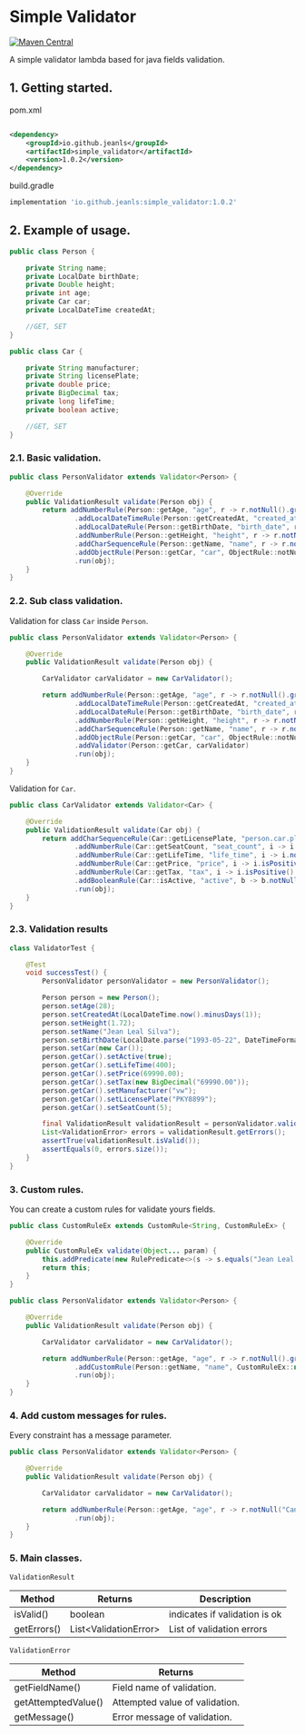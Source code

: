 # Simple Validator

[![Maven Central](https://img.shields.io/maven-central/v/io.github.jeanls/simple_validator.svg?label=Maven%20Central)](https://search.maven.org/search?q=g:%22io.github.jeanls%22%20AND%20a:%22simple_validator%22)

A simple validator lambda based for java fields validation.


## 1. Getting started.

pom.xml

````xml

<dependency>
    <groupId>io.github.jeanls</groupId>
    <artifactId>simple_validator</artifactId>
    <version>1.0.2</version>
</dependency>
````

build.gradle

````groovy
implementation 'io.github.jeanls:simple_validator:1.0.2'
````

## 2. Example of usage.

````java
public class Person {

    private String name;
    private LocalDate birthDate;
    private Double height;
    private int age;
    private Car car;
    private LocalDateTime createdAt;

    //GET, SET
}

public class Car {

    private String manufacturer;
    private String licensePlate;
    private double price;
    private BigDecimal tax;
    private long lifeTime;
    private boolean active;

    //GET, SET
}
````

### 2.1. Basic validation.

````java
public class PersonValidator extends Validator<Person> {

    @Override
    public ValidationResult validate(Person obj) {
        return addNumberRule(Person::getAge, "age", r -> r.notNull().greaterThan(18))
                .addLocalDateTimeRule(Person::getCreatedAt, "created_at", r -> r.notNull().isPast())
                .addLocalDateRule(Person::getBirthDate, "birth_date", r -> r.notNull().isPast())
                .addNumberRule(Person::getHeight, "height", r -> r.notNull().greaterThan(1.70))
                .addCharSequenceRule(Person::getName, "name", r -> r.notNull().notBlank().greaterThanOrEquals(10))
                .addObjectRule(Person::getCar, "car", ObjectRule::notNull)
                .run(obj);
    }
}
````

### 2.2. Sub class validation.

Validation for class `Car` inside `Person`.

````java
public class PersonValidator extends Validator<Person> {

    @Override
    public ValidationResult validate(Person obj) {

        CarValidator carValidator = new CarValidator();

        return addNumberRule(Person::getAge, "age", r -> r.notNull().greaterThan(18))
                .addLocalDateTimeRule(Person::getCreatedAt, "created_at", r -> r.notNull().isPast())
                .addLocalDateRule(Person::getBirthDate, "birth_date", r -> r.notNull().isPast())
                .addNumberRule(Person::getHeight, "height", r -> r.notNull().greaterThan(1.70))
                .addCharSequenceRule(Person::getName, "name", r -> r.notNull().notBlank().greaterThanOrEquals(10))
                .addObjectRule(Person::getCar, "car", ObjectRule::notNull)
                .addValidator(Person::getCar, carValidator)
                .run(obj);
    }
}
````

Validation for ``Car``.

````java
public class CarValidator extends Validator<Car> {

    @Override
    public ValidationResult validate(Car obj) {
        return addCharSequenceRule(Car::getLicensePlate, "person.car.plate", r -> r.isUpperCase().notNull())
                .addNumberRule(Car::getSeatCount, "seat_count", i -> i.notNull().greaterThan(4))
                .addNumberRule(Car::getLifeTime, "life_time", i -> i.notNull().isPositive())
                .addNumberRule(Car::getPrice, "price", i -> i.isPositive().greaterThan(new BigDecimal("30000.00")))
                .addNumberRule(Car::getTax, "tax", i -> i.isPositive().lessThan(new BigDecimal("100000.00")))
                .addBooleanRule(Car::isActive, "active", b -> b.notNull().isTrue())
                .run(obj);
    }
}
````

### 2.3. Validation results

````java
class ValidatorTest {

    @Test
    void successTest() {
        PersonValidator personValidator = new PersonValidator();

        Person person = new Person();
        person.setAge(28);
        person.setCreatedAt(LocalDateTime.now().minusDays(1));
        person.setHeight(1.72);
        person.setName("Jean Leal Silva");
        person.setBirthDate(LocalDate.parse("1993-05-22", DateTimeFormatter.ofPattern("yyyy-MM-dd")));
        person.setCar(new Car());
        person.getCar().setActive(true);
        person.getCar().setLifeTime(400);
        person.getCar().setPrice(69990.00);
        person.getCar().setTax(new BigDecimal("69990.00"));
        person.getCar().setManufacturer("vw");
        person.getCar().setLicensePlate("PKY8899");
        person.getCar().setSeatCount(5);

        final ValidationResult validationResult = personValidator.validate(person);
        List<ValidationError> errors = validationResult.getErrors();
        assertTrue(validationResult.isValid());
        assertEquals(0, errors.size());
    }
}
````

### 3. Custom rules.

You can create a custom rules for validate yours fields.

````java
public class CustomRuleEx extends CustomRule<String, CustomRuleEx> {

    @Override
    public CustomRuleEx validate(Object... param) {
        this.addPredicate(new RulePredicate<>(s -> s.equals("Jean Leal Silva"), "The name must be equal to Jean Leal Silva."));
        return this;
    }
}

````

````java
public class PersonValidator extends Validator<Person> {

    @Override
    public ValidationResult validate(Person obj) {

        CarValidator carValidator = new CarValidator();

        return addNumberRule(Person::getAge, "age", r -> r.notNull().greaterThan(18))
                .addCustomRule(Person::getName, "name", CustomRuleEx::new, CustomRuleEx::validate)
                .run(obj);
    }
}
````

### 4. Add custom messages for rules.

Every constraint has a message parameter.

````java
public class PersonValidator extends Validator<Person> {

    @Override
    public ValidationResult validate(Person obj) {

        CarValidator carValidator = new CarValidator();

        return addNumberRule(Person::getAge, "age", r -> r.notNull("Cannot be null").greaterThan(18, "The age must be greater than 18."))
                .run(obj);
    }
}
````

### 5. Main classes.

``ValidationResult``

| **Method**  | **Returns**            | **Description**               |
|-------------|------------------------|-------------------------------|
| isValid()   | boolean                | indicates if validation is ok |
| getErrors() | List\<ValidationError> | List of validation errors     |

``ValidationError``

| **Method**          | **Returns**                    |
|---------------------|--------------------------------|
| getFieldName()      | Field name of validation.      |
| getAttemptedValue() | Attempted value of validation. |
| getMessage()        | Error message of validation.   |
